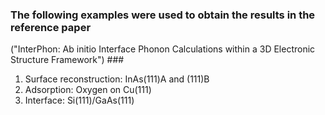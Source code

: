 ### The following examples were used to obtain the results in the reference paper  
("InterPhon: Ab initio Interface Phonon Calculations within a 3D Electronic Structure Framework") ###

1. Surface reconstruction: InAs(111)A and (111)B
2. Adsorption: Oxygen on Cu(111)
3. Interface: Si(111)/GaAs(111)
